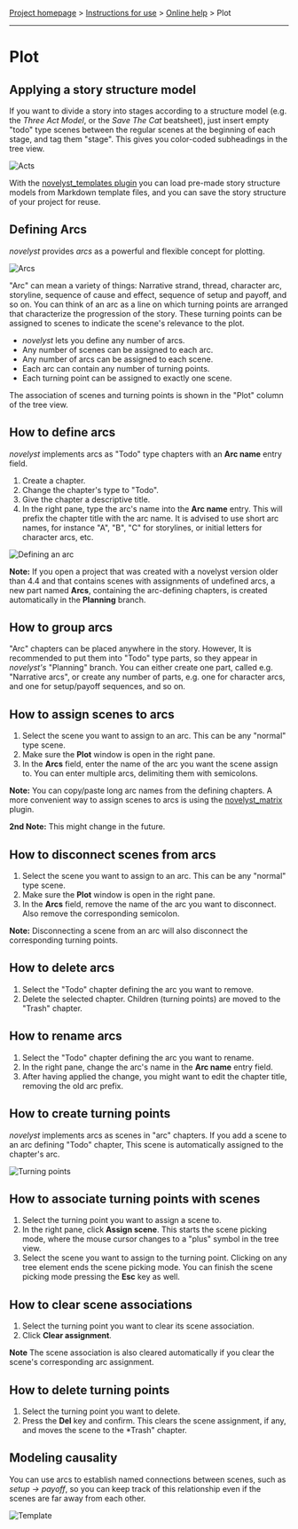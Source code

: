 [Project homepage](../index) > [Instructions for use](../usage) > [Online help](help) > Plot

--- 

# Plot

## Applying a story structure model

If you want to divide a story into stages according to a structure model (e.g. the *Three Act Model*, 
or the *Save The Cat* beatsheet), just insert empty "todo" type scenes between the regular scenes 
at the beginning of each stage, and tag them "stage". This gives you color-coded subheadings in the tree view. 

![Acts](../Screenshots/acts01.png)

With the [novelyst_templates plugin](https://peter88213.github.io/novelyst_templates/) you can
load pre-made story structure models from Markdown template files, and you can save the 
story structure of your project for reuse.


## Defining Arcs

*novelyst* provides *arcs* as a powerful and flexible concept for plotting.

![Arcs](../Screenshots/arcs01.png)

"Arc" can mean a variety of things: Narrative strand, thread, character arc, storyline, sequence of cause and effect, sequence of setup and payoff, and so on. You can think of an arc as a line on which turning points are arranged that characterize the progression of the story. These turning points can be assigned to scenes to indicate the scene's relevance to the plot. 

- *novelyst* lets you define any number of arcs. 
- Any number of scenes can be assigned to each arc. 
- Any number of arcs can be assigned to each scene.
- Each arc can contain any number of turning points. 
- Each turning point can be assigned to exactly one scene. 

The association of scenes and turning points is shown in the "Plot" column of the tree view.

## How to define arcs

*novelyst* implements arcs as "Todo" type chapters with an **Arc name** entry field. 

1. Create a chapter.
2. Change the chapter's type to "Todo".
3. Give the chapter a descriptive title.
4. In the right pane, type the arc's name into the **Arc name** entry. This will prefix the chapter title with the arc name. It is advised to use short arc names, for instance "A", "B", "C" for storylines, or initial letters for character arcs, etc.

![Defining an arc](../Screenshots/arcs02.png)

**Note:** If you open a project that was created with a novelyst version older than 4.4 and that contains scenes with assignments of undefined arcs, a new part named **Arcs**, containing the arc-defining chapters, is created automatically in the **Planning** branch. 

## How to group arcs

"Arc" chapters can be placed anywhere in the story. However, It is recommended to put them into "Todo" type parts, so they appear in *novelyst's* "Planning" branch. You can either create one part, called e.g. "Narrative arcs", or create any number of parts, e.g. one for character arcs, and one for setup/payoff sequences, and so on.

## How to assign scenes to arcs

1. Select the scene you want to assign to an arc. This can be any "normal" type scene. 
2. Make sure the **Plot** window is open in the right pane. 
3. In the **Arcs** field, enter the name of the arc you want the scene assign to. You can enter multiple arcs, delimiting them with semicolons. 

**Note:** You can copy/paste long arc names from the defining chapters. A more convenient way to assign scenes to arcs is using the [novelyst_matrix](https://peter88213.github.io/novelyst_matrix/) plugin.

**2nd Note:** This might change in the future. 

## How to disconnect scenes from arcs

1. Select the scene you want to assign to an arc. This can be any "normal" type scene. 
2. Make sure the **Plot** window is open in the right pane. 
3. In the **Arcs** field, remove the name of the arc you want to disconnect. Also remove the corresponding semicolon. 

**Note:** Disconnecting a scene from an arc will also disconnect the corresponding turning points.

## How to delete arcs

1. Select the "Todo" chapter defining the arc you want to remove. 
2. Delete the selected chapter. Children (turning points) are moved to the "Trash" chapter. 

## How to rename arcs

1. Select the "Todo" chapter defining the arc you want to rename.
2. In the right pane, change the arc's name in the **Arc name** entry field. 
3. After having applied the change, you might want to edit the chapter title, removing the old arc prefix.

## How to create turning points

*novelyst* implements arcs as scenes in "arc" chapters. If you add a scene to an arc defining "Todo" chapter, This scene is automatically assigned to the chapter's arc. 

![Turning points](../Screenshots/arcs03.png)

## How to associate turning points with scenes

1. Select the turning point you want to assign a scene to. 
2. In the right pane, click **Assign scene**. This starts the scene picking mode, where the mouse cursor changes to a "plus" symbol in the tree view. 
3. Select the scene you want to assign to the turning point. Clicking on any tree element ends the scene picking mode. You can finish the scene picking mode pressing the **Esc** key as well.   

## How to clear scene associations

1. Select the turning point you want to clear its scene association. 
2. Click **Clear assignment**. 

**Note** The scene association is also cleared automatically if you clear the scene's corresponding arc assignment.

## How to delete turning points

1. Select the turning point you want to delete.
2. Press the **Del** key and confirm. This clears the scene assignment, if any, and moves the scene to the *Trash" chapter. 

## Modeling causality

You can use arcs to establish named connections between scenes, such as *setup -> payoff*, so you can keep track of this relationship even if the scenes are far away from each other.

![Template](../Screenshots/causality01.png)